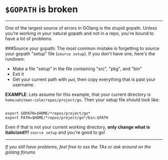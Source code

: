 <br>
<br>

# `$GOPATH` is broken
-------------------
One of the largest source of errors in GOlang is the stupid gopath. Unless you're working in your natural gopath and not in a repo, you're bound to have a lot of problems.

###Source your gopath:
The most common mistake is forgetting to source your gopath "setup" file (`source setup`). If you don't have one, here's the rundown:

* Make a file "setup" in the file containing "src", "pkg", and "bin"
* Exit it
* Get your current path with `pwd`, then copy everything that is past your username.

**EXAMPLE**:
Lets assume for this example, that your current directory is `home/whitman-colm/repos/project/go`. Then your setup file should look like:
<pre><code>
export GOPATH=$HOME/*repos/project/go*
export PATH=$HOME/*repos/project/go*/bin:$PATH
</pre></code>

Even if that is not your current working directory, **only change what is italicized!!!**
`source setup` and you're good to go!

----------

*If you still have problems, feel free to sss the TAs or ask around on the golang forums*
